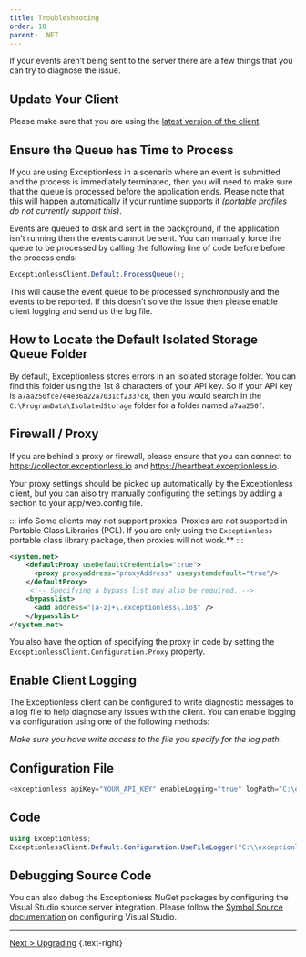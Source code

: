 ```yaml
---
title: Troubleshooting
order: 10
parent: .NET
---
```


If your events aren’t being sent to the server there are a few things that you can try to diagnose the issue.

## Update Your Client

Please make sure that you are using the [latest version of the client](upgrading.md).

## Ensure the Queue has Time to Process

If you are using Exceptionless in a scenario where an event is submitted and the process is immediately terminated, then you will need to make sure that the queue is processed before the application ends. Please note that this will happen automatically if your runtime supports it _(portable profiles do not currently support this)_.

Events are queued to disk and sent in the background, if the application isn’t running then the events cannot be sent. You can manually force the queue to be processed by calling the following line of code before before the process ends:

```csharp
ExceptionlessClient.Default.ProcessQueue();
```

This will cause the event queue to be processed synchronously and the events to be reported. If this doesn’t solve the issue then please enable client logging and send us the log file.

## How to Locate the Default Isolated Storage Queue Folder

By default, Exceptionless stores errors in an isolated storage folder. You can find this folder using the 1st 8 characters of your API key. So if your API key is `a7aa250fce7e4e36a22a7031cf2337c8`, then you would search in the `C:\ProgramData\IsolatedStorage` folder for a folder named `a7aa250f`.

## Firewall / Proxy

If you are behind a proxy or firewall, please ensure that you can connect to <https://collector.exceptionless.io> and <https://heartbeat.exceptionless.io>.

Your proxy settings should be picked up automatically by the Exceptionless client, but you can also try manually configuring the settings by adding a section to your app/web.config file.

::: info
Some clients may not support proxies. Proxies are not supported in Portable Class Libraries (PCL). If you are only using the `Exceptionless` portable class library package, then proxies will not work.**
:::

```xml
<system.net>
    <defaultProxy useDefaultCredentials="true">
      <proxy proxyaddress="proxyAddress" usesystemdefault="true"/>
    </defaultProxy>
     <!-- Specifying a bypass list may also be required. -->
    <bypasslist>
      <add address="[a-z]+\.exceptionless\.io$" />
    </bypasslist>
</system.net>
```

You also have the option of specifying the proxy in code by setting the `ExceptionlessClient.Configuration.Proxy` property.

## Enable Client Logging

The Exceptionless client can be configured to write diagnostic messages to a log file to help diagnose any issues with the client. You can enable logging via configuration using one of the following methods:

_Make sure you have write access to the file you specify for the log path._

## Configuration File

```csharp
<exceptionless apiKey="YOUR_API_KEY" enableLogging="true" logPath="C:\exceptionless.log" />
```

## Code

```csharp
using Exceptionless;
ExceptionlessClient.Default.Configuration.UseFileLogger("C:\\exceptionless.log");
```

## Debugging Source Code

You can also debug the Exceptionless NuGet packages by configuring the Visual Studio source server integration. Please follow the [Symbol Source documentation](http://tripleemcoder.com/2015/10/04/moving-to-the-new-symbolsource-engine/) on configuring Visual Studio.

--- 

[Next > Upgrading](upgrading.md) {.text-right}